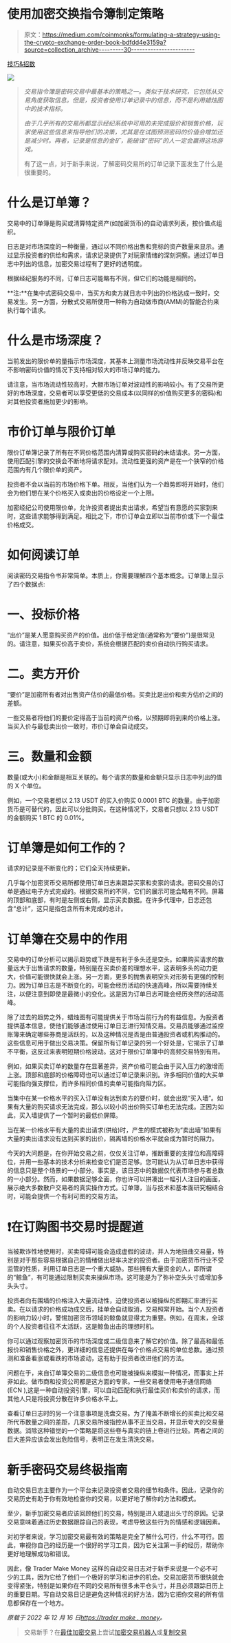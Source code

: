 # 使用加密交换指令簿制定策略

> 原文：<https://medium.com/coinmonks/formulating-a-strategy-using-the-crypto-exchange-order-book-bdfdd4e3159a?source=collection_archive---------30----------------------->

[技巧&招数](https://tradermake.money/blog/tag/tips-tricks/)

![](img/504355286052d81844f60124d63199e8.png)

> *交易指令簿是密码交易中最基本的策略之一。类似于技术研究，它包括从交易角度获取信息。但是，投资者使用订单记录中的信息，而不是利用蜡烛图中的技术指标。*
> 
> *由于几乎所有的交易所都显示经纪系统中可用的未完成报价和销售价格，玩家使用这些信息来指导他们的决策，尤其是在试图预测密码的价值会增加还是减少时。再者，记录是信息的金矿，能破译“密码”的人一定会赢得这场游戏。*
> 
> 有了这一点，对于新手来说，了解密码交易所的订单记录下面发生了什么是很重要的。

# 什么是订单簿？

交易中的订单簿是购买或清算特定资产(如加密货币)的自动请求列表，按价值点组织。

日志是对市场深度的一种衡量，通过以不同价格出售和竞标的资产数量来显示。通过显示投资者的供给和需求，请求记录提供了对玩家情绪的深刻洞察。通过订单日志中列出的信息，加密交易过程有了更好的透明度。

根据经纪服务的不同，订单日志可能略有不同，但它们的功能是相同的。

**注:**在集中式密码交易中，当买方和卖方就日志中列出的价格达成一致时，交易发生。另一方面，分散式交易所使用一种称为自动做市商(AMM)的智能合约来执行每个请求。

# 什么是市场深度？

当前发出的限价单的量指示市场深度，其基本上测量市场流动性并反映交易平台在不影响密码价值的情况下支持相对较大的市场订单的能力。

请注意，当市场流动性较高时，大额市场订单对波动性的影响较小。有了交易所更好的市场深度，交易者可以享受更低的交易成本(以同样的价值购买更多的密码)和对其他投资者施加更少的影响。

# 市价订单与限价订单

限价订单簿记录了所有在不同价格范围内清算或购买密码的未结请求。另一方面，使用匹配引擎的交换会不断地将请求配对。流动性更强的资产是在一个狭窄的价格范围内有几个限价单的资产。

投资者不会以当前的市场价格下单。相反，当他们认为一个趋势即将开始时，他们会为他们想在某个价格买入或卖出的价格设定一个上限。

加密经纪公司使用限价单，允许投资者提出卖出请求，希望当有意愿的买家到来时，这些请求能够得到满足。相比之下，市价订单会立即以当前市价或下一个最佳价格成交。

# 如何阅读订单

阅读密码交易指令书非常简单。本质上，你需要理解四个基本概念。订单簿上显示了四个数据点:

# 一、投标价格

“出价”是某人愿意购买资产的价值。出价低于给定值(通常称为“要价”)是很常见的。请注意，如果买价高于卖价，系统会根据匹配的卖价自动执行购买请求。

# 二。卖方开价

“要价”是加密所有者对出售资产估价的最低价格。买卖比是出价和卖方估价之间的差额。

一些交易者将他们的要价定得高于当前的资产价格，以预期即将到来的价格上涨。当买入价与最低卖出价一致时，市价订单会自动成交。

# 三。数量和金额

数量(或大小)和金额是相互关联的。每个请求的数量和金额只显示日志中列出的值的 X 个单位。

例如，一个交易者想以 2.13 USDT 的买入价购买 0.0001 BTC 的数量。由于加密货币是可替代的，因此可以分批购买。在这种情况下，交易者只想以 2.13 USDT 的金额购买 1 BTC 的 0.01%。

# 订单簿是如何工作的？

请求的记录是不断变化的；它们全天持续更新。

几乎每个加密货币交易所都使用订单日志来跟踪买家和卖家的请求。密码交易的订单是通过电子方式完成的。根据交易所的不同，它们的展示可能会略有不同。屏幕的顶部和底部，有时是左侧或右侧，显示买卖数据。在许多代理中，日志还包含“总计”，这只是指包含所有未完成的总计。

# 订单簿在交易中的作用

交易中的订单分析可以揭示趋势或下跌是有利于多头还是空头。如果购买请求的数量远大于出售请求的数量，特别是在买卖价差的理想水平，这表明多头的动力更大，价值可能很快就会上涨。另一方面，更多的抛售表明空头对形势有更强的控制力。因为订单日志是不断变化的，可能会经历活动的快速高峰，所以需要持续关注，以便注意到即使是最微小的变化。这是因为订单日志可能会经历突然的活动高峰。

除了过去的趋势之外，蜡烛图有可能提供关于市场当前行为的有益信息。为投资者提供基本信息，使他们能够通过使用订单日志进行知情交易。交易员能够通过监控账簿来确定哪些券商是活跃的，以及这种情况是否是由普通投资者或机构推动的。这些信息可用于做出交易决策。保留所有订单记录的另一个好处是，它揭示了订单不平衡，这反过来表明短期价格波动。这对于限价订单簿中的高频交易特别有用。

例如，如果买卖订单的数量存在显著差异，资产价格可能会由于买入压力的激增而上涨。顶部和底部的价格障碍也可以通过订单记录来识别。许多相同价值的大买单可能指向强支撑位，而许多相同价值的卖单可能指向阻力区。

当集中在某一价格水平的买入订单没有达到卖方的要价时，就会出现“买入墙”。如果有大量的购买请求无法完成，那么以较小的出价购买订单也无法完成。正因为如此，买入墙提供了一个暂时的最低价屏障。

当在某一价格水平有大量的卖出请求(供给)时，产生的模式被称为“卖出墙”如果有大量的卖出请求没有达到买家的出价，隔离墙的价格水平就会成为暂时的阻力。

今天的大问题是，在你开始交易之前，仅仅关注订单，推断重要的支撑位和高障碍位，并用一些基本的技术分析来检查它们是否足够。您可能认为从订单日志中获得的信息只是整个场景的一小部分。事实是，该日志中的数据仅代表市场参与者总数的一小部分。然而，如果数据足够全面，你也许可以拼凑出一幅引人注目的画面，展示绝大多数散户交易者的真实操作方式。订单簿，当与技术和基本面研究相结合时，可能会提供一个有利可图的交易方法。

# ❗️在订购图书交易时提醒道

当被欺诈性地使用时，买卖障碍可能会造成虚假的波动，并人为地扭曲交易量，特别是对于那些容易根据自己的情绪做出轻率决定的投资者。由于加密货币行业不受监管的性质，利用订单日志是一个重大威胁。那些拥有大量资金的人，即所谓的“鲸鱼”，有可能通过限制买卖来操纵市场。这可能是为了弥补空头头寸或增加多头头寸。

投资者向有围墙的价格注入大量流动性，迫使投资者以被操纵的即期汇率进行买卖。在以请求的价格成功成交后，挂单会自动取消，交易照常开始。当个人投资者的影响力较小时，警惕加密货币领域的鲸鱼就显得尤为重要。例如，在周末，全球的个人投资者往往不太活跃，这是鲸鱼出击的理想时机。

你可以通过观察加密货币的市场深度或二级信息来了解它的价值。除了最高和最低报价和销售价格之外，更详细的信息还提供在每个价格点交易的单位总数。通过预测和准备看涨或看跌的市场波动，这有助于投资者改进他们的方法。

问题在于，来自订单簿交易的二级信息也可能被操纵来模拟一种情况，而事实上并非如此。做市商和投资公司都是这方面的专家。一些交易者使用电子通信网络(ECN ),这是一种自动投资引擎，可以自动匹配和执行最佳买价和卖价的请求，而其他人只是将投资分散在许多价格水平上。

查看订单日志时的另一个注意事项是洗盘交易。为了掩盖不断增长的买卖比和交易所代币数量之间的差距，几家交易所被指控从事不正当交易，并显示夸大的交易量数据。消除这种错觉的一个策略是将这些卷与真实的链上卷进行比较。两者之间的巨大差异应该会发出危险信号，表明正在发生清洗交易。

# 新手密码交易终极指南

自动交易日志主要作为一个平台来记录投资者交易的细节和条件。因此，记录你的交易历史有助于你有效地检查你的交易，以更好地了解你的方法和模式。

至少，新手加密交易者应该回顾他们的交易，特别是进入或退出头寸的原因。记录交易意味着通过历史数据跟踪自己的表现，考虑导致这些行为的情感和逻辑因素。

对初学者来说，学习加密交易最有效的策略是完全了解什么可行，什么不可行。因此，审视你自己的经历是一个很好的学习工具，因为它关注第一手的经历，帮助你更好地理解成功和错误。

因此，像 Trader Make Money 这样的自动交易日志对于新手来说是一个必不可少的工具，因为它给了他们一个极好的学习和进步的机会。交易加密货币很快就会变得紧张，特别是如果你在不同的交易所有很多未平仓头寸，并且必须跟踪日历上的重要日期。写自动交易日记是避免这种情况的好方法，因为它把你交易的所有信息都保存在一个地方。

*原载于 2022 年 12 月 16 日*[*https://trader make . money*](https://tradermake.money/blog/function-of-an-order-book/)*。*

> 交易新手？在[最佳加密交易](/coinmonks/crypto-exchange-dd2f9d6f3769)上尝试[加密交易机器人](/coinmonks/crypto-trading-bot-c2ffce8acb2a)或[复制交易](/coinmonks/top-10-crypto-copy-trading-platforms-for-beginners-d0c37c7d698c)